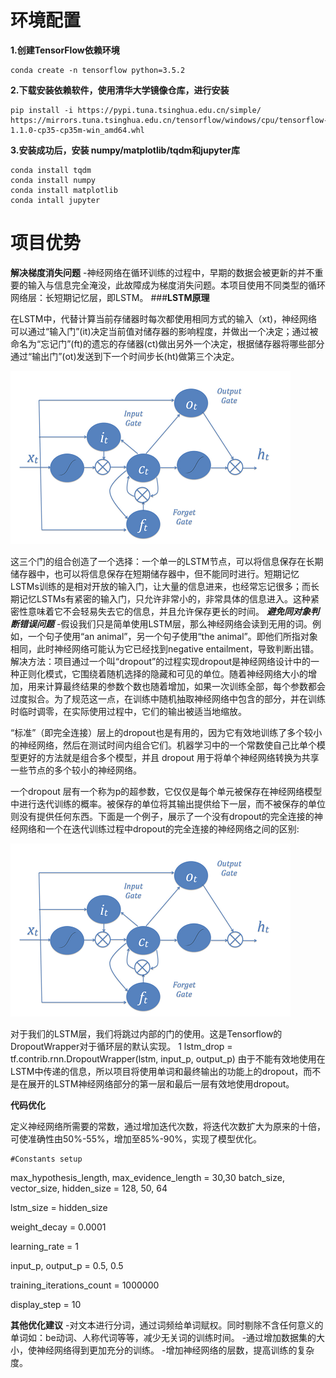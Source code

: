 # 环境配置

**1.创建TensorFlow依赖环境**

    conda create -n tensorflow python=3.5.2

**2.下载安装依赖软件，使用清华大学镜像仓库，进行安装**

	pip install -i https://pypi.tuna.tsinghua.edu.cn/simple/ https://mirrors.tuna.tsinghua.edu.cn/tensorflow/windows/cpu/tensorflow-1.1.0-cp35-cp35m-win_amd64.whl

**3.安装成功后，安装 numpy/matplotlib/tqdm和jupyter库**

	conda install tqdm
	conda install numpy
	conda install matplotlib
	conda intall jupyter
# 项目优势
**解决梯度消失问题**
  -神经网络在循环训练的过程中，早期的数据会被更新的并不重要的输入与信息完全淹没，此故障成为梯度消失问题。本项目使用不同类型的循环网络层：长短期记忆层，即LSTM。
   ###**LSTM原理**

  在LSTM中，代替计算当前存储器时每次都使用相同方式的输入（xt)，神经网络可以通过“输入门”(it)决定当前值对储存器的影响程度，并做出一个决定；通过被命名为“忘记门”(ft)的遗忘的存储器(ct)做出另外一个决定，根据储存器将哪些部分通过“输出门”(ot)发送到下一个时间步长(ht)做第三个决定。



![avatar](1.png)





这三个门的组合创造了一个选择：一个单一的LSTM节点，可以将信息保存在长期储存器中，也可以将信息保存在短期储存器中，但不能同时进行。短期记忆LSTMs训练的是相对开放的输入门，让大量的信息进来，也经常忘记很多；而长期记忆LSTMs有紧密的输入门，只允许非常小的，非常具体的信息进入。这种紧密性意味着它不会轻易失去它的信息，并且允许保存更长的时间。
***避免同对象判断错误问题***
  -假设我们只是简单使用LSTM层，那么神经网络会读到无用的词。例如，一个句子使用“an animal”，另一个句子使用“the animal”。即他们所指对象相同，此时神经网络可能认为它已经找到negative entailment，导致判断出错。解决方法：项目通过一个叫“dropout”的过程实现dropout是神经网络设计中的一种正则化模式，它围绕着随机选择的隐藏和可见的单位。随着神经网络大小的增加，用来计算最终结果的参数个数也随着增加，如果一次训练全部，每个参数都会过度拟合。为了规范这一点，在训练中随机抽取神经网络中包含的部分，并在训练时临时调零，在实际使用过程中，它们的输出被适当地缩放。

“标准”（即完全连接）层上的dropout也是有用的，因为它有效地训练了多个较小的神经网络，然后在测试时间内组合它们。机器学习中的一个常数使自己比单个模型更好的方法就是组合多个模型，并且 dropout 用于将单个神经网络转换为共享一些节点的多个较小的神经网络。

一个dropout 层有一个称为p的超参数，它仅仅是每个单元被保存在神经网络模型中进行迭代训练的概率。被保存的单位将其输出提供给下一层，而不被保存的单位则没有提供任何东西。下面是一个例子，展示了一个没有dropout的完全连接的神经网络和一个在迭代训练过程中dropout的完全连接的神经网络之间的区别:

![avatar](1.png)





对于我们的LSTM层，我们将跳过内部的门的使用。这是Tensorflow的 DropoutWrapper对于循环层的默认实现。
1
	lstm_drop =  tf.contrib.rnn.DropoutWrapper(lstm, input_p, output_p)
由于不能有效地使用在LSTM中传递的信息，所以项目将使用单词和最终输出的功能上的dropout，而不是在展开的LSTM神经网络部分的第一层和最后一层有效地使用dropout。

**代码优化**

  定义神经网络所需要的常数，通过增加迭代次数，将迭代次数扩大为原来的十倍，可使准确性由50%-55%，增加至85%-90%，实现了模型优化。

	#Constants setup
max_hypothesis_length, max_evidence_length = 30,30
batch_size, vector_size, hidden_size = 128, 50, 64

lstm_size = hidden_size

weight_decay = 0.0001

learning_rate = 1

input_p, output_p = 0.5, 0.5

training_iterations_count = 1000000

display_step = 10

**其他优化建议**
  -对文本进行分词，通过词频给单词赋权。同时剔除不含任何意义的单词如：be动词、人称代词等等，减少无关词的训练时间。
  -通过增加数据集的大小，使神经网络得到更加充分的训练。
  -增加神经网络的层数，提高训练的复杂度。






